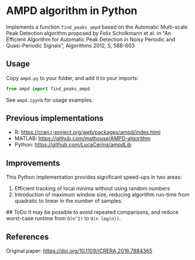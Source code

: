 # AMPD algorithm in Python
Implements a function `find_peaks_ampd` based on the Automatic Multi-scale
Peak Detection algorithm proposed by Felix Scholkmann et al. in
"An Efficient Algorithm for Automatic Peak Detection in
Noisy Periodic and Quasi-Periodic Signals", Algorithms 2012,
 5, 588-603

## Usage
Copy `ampd.py` to your folder, and add it to your imports:
```python
from ampd import find_peaks_ampd
```

See `ampd.ipynb` for usage examples.

## Previous implementations
- R: https://cran.r-project.org/web/packages/ampd/index.html
- MATLAB: https://github.com/mathouse/AMPD-algorithm
- Python: https://github.com/LucaCerina/ampdLib

## Improvements
This Python implementation provides significant speed-ups in two areas:
1. Efficient tracking of local minima without using random numbers
2. Introduction of maximum window size, reducing algorithm run-time from
quadratic to linear in the number of samples.

## ToDo
It may be possible to avoid repeated comparisons, and reduce worst-case
runtime from `O(n^2)` to `O(n log(n))`.

## References
Original paper: https://doi.org/10.1109/ICRERA.2016.7884365
